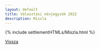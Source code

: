 ```yaml
---
layout: default
title: Választási névjegyzék 2022
description: Miszla
---
```


{% include settlementHTMLs/Miszla.html %}

[Vissza](./)
